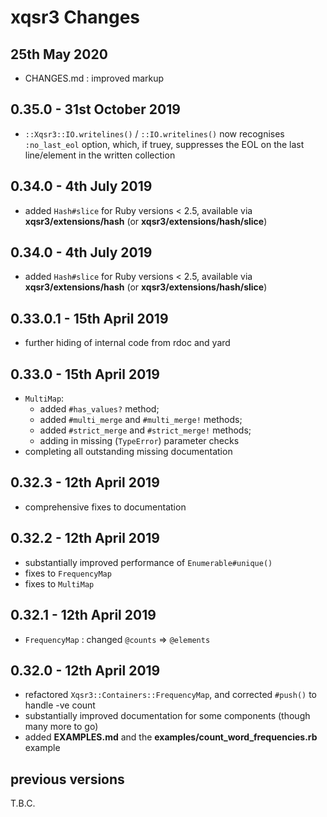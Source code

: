 # **xqsr3** Changes

## 25th May 2020

* CHANGES.md : improved markup

## 0.35.0 - 31st October 2019

* `::Xqsr3::IO.writelines()` / `::IO.writelines()` now recognises `:no_last_eol` option, which, if truey, suppresses the EOL on the last line/element in the written collection

## 0.34.0 - 4th July 2019

* added `Hash#slice` for Ruby versions < 2.5, available via **xqsr3/extensions/hash** (or **xqsr3/extensions/hash/slice**)

## 0.34.0 - 4th July 2019

* added `Hash#slice` for Ruby versions < 2.5, available via **xqsr3/extensions/hash** (or **xqsr3/extensions/hash/slice**)

## 0.33.0.1 - 15th April 2019

* further hiding of internal code from rdoc and yard

## 0.33.0 - 15th April 2019

* `MultiMap`:
  - added `#has_values?` method;
  - added `#multi_merge` and `#multi_merge!` methods;
  - added `#strict_merge` and `#strict_merge!` methods;
  - adding in missing (`TypeError`) parameter checks
* completing all outstanding missing documentation

## 0.32.3 - 12th April 2019

* comprehensive fixes to documentation

## 0.32.2 - 12th April 2019

* substantially improved performance of `Enumerable#unique()`
* fixes to `FrequencyMap`
* fixes to `MultiMap`

## 0.32.1 - 12th April 2019

* `FrequencyMap` : changed `@counts` => `@elements`

## 0.32.0 - 12th April 2019

* refactored `Xqsr3::Containers::FrequencyMap`, and corrected `#push()` to handle -ve count
* substantially improved documentation for some components (though many more to go)
* added **EXAMPLES.md** and the **examples/count_word_frequencies.rb** example


## previous versions

T.B.C.


